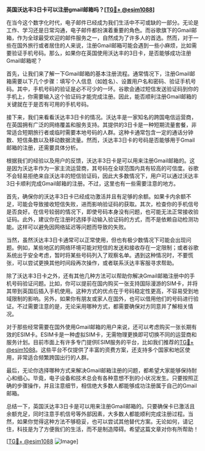 **英国沃达丰3日卡可以注册gmail邮箱吗？[[TG💪+ @esim1088](https://t.me/s/esim1088)]**

在当今这个数字化时代，电子邮件已经成为我们生活中不可或缺的一部分。无论是工作、学习还是日常沟通，电子邮件都扮演着重要的角色。而谷歌旗下的Gmail邮箱，作为全球最受欢迎的邮件服务之一，自然成为了许多人的首选。然而，对于一些在国外旅行或者居住的人来说，注册Gmail邮箱可能会遇到一些小麻烦，比如需要验证手机号码。那么，如果你在英国使用沃达丰的3日卡，是否能够成功注册Gmail邮箱呢？

首先，让我们来了解一下Gmail邮箱的基本注册流程。通常情况下，注册Gmail邮箱需要以下几个步骤：填写个人信息（如姓名）、设置用户名和密码、验证手机号码。其中，手机号码的验证是必不可少的一环。谷歌会通过短信发送验证码到你的手机上，你需要输入这个验证码才能完成注册。因此，能否顺利注册Gmail邮箱的关键就在于是否有可用的手机号码。

接下来，我们来看看沃达丰3日卡的情况。沃达丰是一家知名的跨国电信运营商，在英国拥有广泛的网络覆盖和服务支持。其提供的3日卡是一种短期流量套餐，非常适合短期旅行者或临时需要本地号码的人群。这种卡通常包含一定的通话分钟数、短信条数以及移动数据流量。然而，沃达丰3日卡的号码是否能够用于Gmail邮箱的注册，还需要具体分析。

根据我们的经验以及用户的反馈，沃达丰3日卡是可以用来注册Gmail邮箱的。这是因为沃达丰作为一家主流运营商，其号码在全球范围内具有较高的可信度。谷歌不会轻易拒绝来自沃达丰的短信验证码，因此大多数情况下，用户可以通过沃达丰3日卡顺利完成Gmail邮箱的注册。不过，这里也有一些需要注意的地方。

首先，确保你的沃达丰3日卡已经成功激活并且有足够的余额。如果卡内余额不足，可能会导致接收短信失败，进而影响验证码的获取。其次，检查你的手机信号是否良好。在信号较弱的情况下，即使号码本身没有问题，也可能无法正常接收验证码。此外，建议你在注册时选择手动输入验证码的方式，而不是依赖自动检测功能。这样可以避免因网络延迟等问题而导致的失败。

当然，虽然沃达丰3日卡通常可以正常使用，但也有极少数情况下可能会出现问题。例如，某些地区的网络环境可能对短信的发送和接收存在一定限制；或者谷歌系统出于安全考虑，暂时将某些号码列入了观察名单。遇到这种情况时，不要慌张，可以尝试更换其他时间段再次操作，或者联系沃达丰客服寻求帮助。

除了沃达丰3日卡之外，还有其他几种方法可以帮助你解决Gmail邮箱注册中的手机号码验证问题。比如，你可以提前在国内购买一张支持国际漫游的SIM卡，并将其带到英国后插入手机使用。这种方式的优点在于号码稳定性更高，不容易受到地域限制的影响。另外，如果你有朋友或家人在国外，也可以借用他们的号码进行验证。不过需要注意的是，无论采用哪种方式，都需要确保对方同意并了解相关情况。

对于那些经常需要在国外使用Gmail邮箱的用户来说，还可以考虑购买一张长期有效的ESIM卡。ESIM卡是一种虚拟SIM卡，无需物理更换即可切换不同的运营商和服务计划。目前市面上有许多专门提供ESIM服务的平台，比如我们推荐的[TG💪+ @esim1088](https://t.me/s/esim1088)。这些平台不仅提供了丰富的资费方案，还支持多个国家和地区使用，非常适合频繁跨国出行的人群。

最后，无论你选择哪种方式来解决Gmail邮箱注册的问题，都希望大家能够保持耐心和细心。毕竟，电子设备和技术总会有各种意想不到的小状况发生。只要按照正确的步骤操作，并且注意细节，相信绝大多数人都能够成功注册属于自己的Gmail邮箱。

总结一下，英国沃达丰3日卡是可以用来注册Gmail邮箱的。只要确保卡已激活且余额充足，同时注意手机信号等外部因素，大多数人都能顺利完成注册过程。当然，如果你觉得这种方法不够稳妥，也可以尝试其他替代方案。无论如何，请记住，科技是为了方便我们的生活，而不是制造障碍。希望这篇文章对你有所帮助！

[[TG💪+ @esim1088](https://t.me/s/esim1088) ![Image](https://i.postimg.cc/4NQfJmqS/Snipaste-2025-05-13-00-14-12.png)]